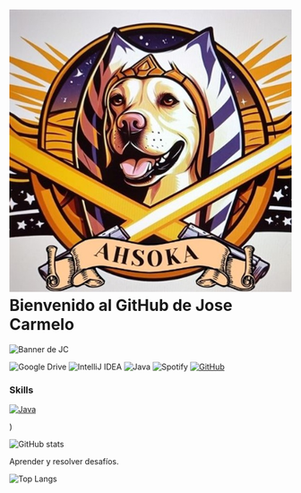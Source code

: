 # <img src="https://github.com/JoseCarmeloManchon/resources/blob/69ffb46589f93ed74ed326442ae1d18fc35a0370/Imagen2.png"> Bienvenido al GitHub de Jose Carmelo

![Banner de JC](JoseCarmeloManchon/resources/Banner.png)

![Google Drive](https://img.shields.io/badge/Google%20Drive-4285F4?style=for-the-badge&logo=googledrive&logoColor=white)
![IntelliJ IDEA](https://img.shields.io/badge/IntelliJIDEA-000000.svg?style=for-the-badge&logo=intellij-idea&logoColor=white)
![Java](https://img.shields.io/badge/java-%23ED8B00.svg?style=for-the-badge&logo=openjdk&logoColor=white)
![Spotify](https://img.shields.io/badge/Spotify-1ED760?style=for-the-badge&logo=spotify&logoColor=white)
[![GitHub](https://img.shields.io/badge/github-%23121011.svg?style=for-the-badge&logo=github&logoColor=white)](https://github.dev/JoseCarmeloManchon)
### Skills

<p align="left">
<a href="https://www.oracle.com/java/" target="_blank" rel="noreferrer"><img src="https://raw.githubusercontent.com/danielcranney/readme-generator/main/public/icons/skills/java-colored.svg" width="36" height="36" alt="Java" /></a>
</p>)


![GitHub stats](https://github-readme-stats.vercel.app/api?username=JoseCarmeloManchon&show_icons=true&theme=merko)

Aprender y resolver desafíos. 

![Top Langs](https://github-readme-stats.vercel.app/api/top-langs/?username=josecarmelomanchon&layout=compact&theme=merko)

